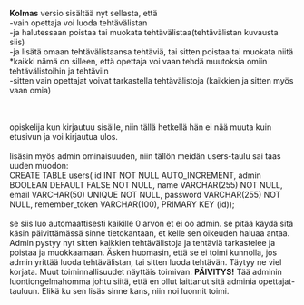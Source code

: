 <b>Kolmas</b> versio sisältää nyt sellasta, että  </br>
-vain opettaja voi luoda tehtävälistan </br>
-ja halutessaan poistaa tai muokata tehtävälistaa(tehtävälistan kuvausta siis)</br>
-ja lisätä omaan tehtävälistaansa tehtäviä, tai sitten poistaa tai muokata niitä </br>
  *kaikki nämä on silleen, että opettaja voi vaan tehdä muutoksia omiin tehtävälistoihin ja tehtäviin </br>
-sitten vain opettajat voivat tarkastella tehtävälistoja (kaikkien ja sitten myös vaan omia)

</br> 
</br>
opiskelija kun kirjautuu sisälle, niin tällä hetkellä hän ei nää muuta kuin etusivun ja voi kirjautua ulos. 

</br> 
</br>
lisäsin myös admin ominaisuuden, niin tällön meidän users-taulu sai taas uuden muodon: </br>
CREATE TABLE users(
id INT NOT NULL AUTO_INCREMENT, 
admin BOOLEAN DEFAULT FALSE NOT NULL,
name VARCHAR(255) NOT NULL,
email VARCHAR(50) UNIQUE NOT NULL,
password VARCHAR(255) NOT NULL,
remember_token VARCHAR(100),
PRIMARY KEY (id));   

</br> 
</br>
se siis luo automaattisesti kaikille 0 arvon et ei oo admin. se pitää käydä sitä käsin päivittämässä sinne tietokantaan, et kelle sen oikeuden haluaa antaa. 
</br> 
Admin pystyy nyt sitten kaikkien tehtävälistoja ja tehtäviä tarkastelee ja poistaa ja muokkaamaan. Äsken huomasin, että se ei toimi kunnolla, jos admin yrittää luoda tehtävälistan, tai sitten luoda tehtävän. Täytyy ne viel korjata. Muut toiminnallisuudet näyttäis toimivan. <b>PÄIVITYS!</b> Tää adminin luontiongelmahomma johtu siitä, että en ollut laittanut sitä adminia opettajat-tauluun. Elikä ku sen lisäs sinne kans, niin noi luonnit toimi.  
